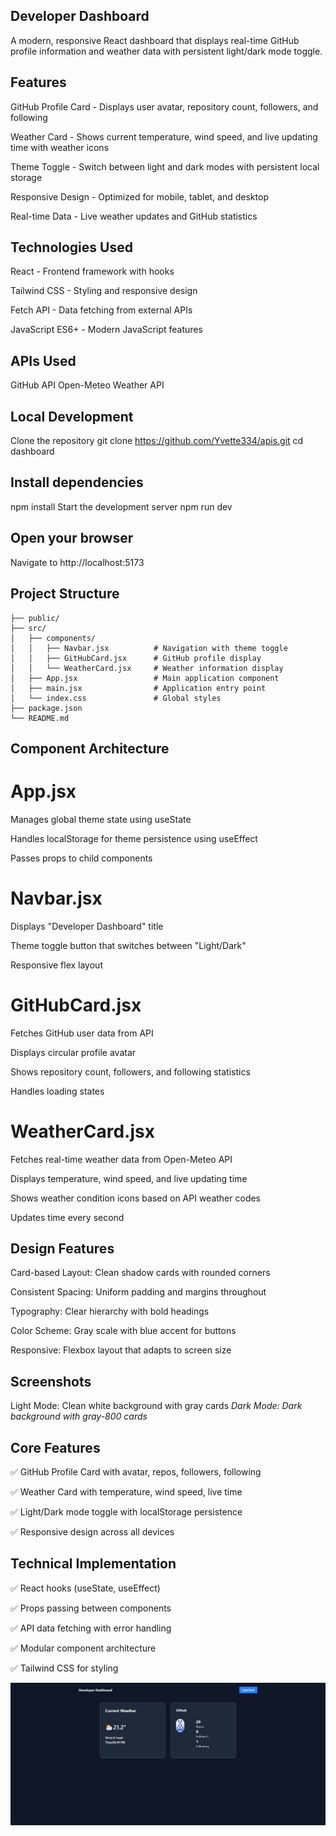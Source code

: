 ## Developer Dashboard
A modern, responsive React dashboard that displays real-time GitHub profile information and weather data with persistent light/dark mode toggle.

## Features
GitHub Profile Card - Displays user avatar, repository count, followers, and following

Weather Card - Shows current temperature, wind speed, and live updating time with weather icons

Theme Toggle - Switch between light and dark modes with persistent local storage

Responsive Design - Optimized for mobile, tablet, and desktop

Real-time Data - Live weather updates and GitHub statistics

## Technologies Used
React - Frontend framework with hooks

Tailwind CSS - Styling and responsive design

Fetch API - Data fetching from external APIs

JavaScript ES6+ - Modern JavaScript features

## APIs Used
GitHub API
Open-Meteo Weather API

## Local Development
Clone the repository
git clone https://github.com/Yvette334/apis.git
cd dashboard

## Install dependencies
npm install
Start the development server
npm run dev

## Open your browser
Navigate to http://localhost:5173

## Project Structure
```developer-dashboard/
├── public/
├── src/
│   ├── components/
│   │   ├── Navbar.jsx          # Navigation with theme toggle
│   │   ├── GitHubCard.jsx      # GitHub profile display
│   │   └── WeatherCard.jsx     # Weather information display
│   ├── App.jsx                 # Main application component
│   ├── main.jsx                # Application entry point
│   └── index.css               # Global styles
├── package.json
└── README.md
```
## Component Architecture
# App.jsx
Manages global theme state using useState

Handles localStorage for theme persistence using useEffect

Passes props to child components

# Navbar.jsx
Displays "Developer Dashboard" title

Theme toggle button that switches between "Light/Dark"

Responsive flex layout

# GitHubCard.jsx
Fetches GitHub user data from API

Displays circular profile avatar

Shows repository count, followers, and following statistics

Handles loading states

# WeatherCard.jsx
Fetches real-time weather data from Open-Meteo API

Displays temperature, wind speed, and live updating time

Shows weather condition icons based on API weather codes

Updates time every second

## Design Features
Card-based Layout: Clean shadow cards with rounded corners

Consistent Spacing: Uniform padding and margins throughout

Typography: Clear hierarchy with bold headings

Color Scheme: Gray scale with blue accent for buttons

Responsive: Flexbox layout that adapts to screen size

## Screenshots
Light Mode: Clean white background with gray cards
*Dark Mode: Dark background with gray-800 cards*

## Core Features

✅ GitHub Profile Card with avatar, repos, followers, following

✅ Weather Card with temperature, wind speed, live time

✅ Light/Dark mode toggle with localStorage persistence

✅ Responsive design across all devices

## Technical Implementation

✅ React hooks (useState, useEffect)

✅ Props passing between components

✅ API data fetching with error handling

✅ Modular component architecture

✅ Tailwind CSS for styling

![Image Alt](https://github.com/Yvette334/apis/blob/main/screencapture-localhost-5173-2025-10-26-18_44_56%20(3).png?raw=true)
